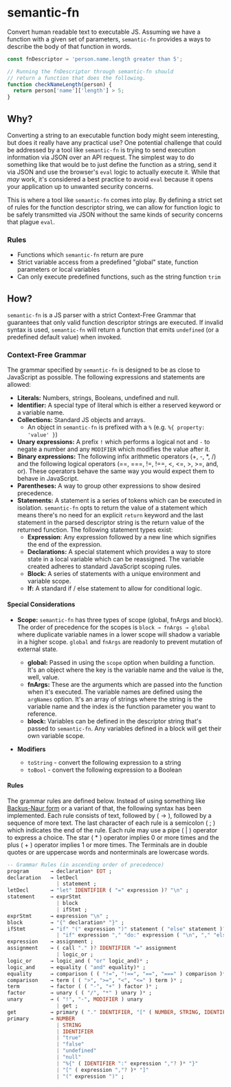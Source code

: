 # semantic-fn

Convert human readable text to executable JS. Assuming we have a function with a given set of parameters, `semantic-fn` provides a ways to describe the body of that function in words.

```js
const fnDescriptor = 'person.name.length greater than 5';

// Running the fnDescriptor through semantic-fn should
// return a function that does the following.
function checkNameLength(person) {
  return person['name']['length'] > 5;
}
```

## Why?

Converting a string to an executable function body might seem interesting, but does it really have any practical use? One potential challenge that could be addressed by a tool like `semantic-fn` is trying to send execution information via JSON over an API request. The simplest way to do something like that would be to just define the function as a string, send it via JSON and use the browser's `eval` logic to actually execute it. While that _may_ work, it's considered a best practice to avoid `eval` because it opens your application up to unwanted security concerns.

This is where a tool like `semantic-fn` comes into play. By defining a strict set of rules for the function descriptor string, we can allow for function logic to be safely transmitted via JSON without the same kinds of security concerns that plague `eval`.

### Rules

- Functions which `semantic-fn` return are pure
- Strict variable access from a predefined "global" state, function parameters or local variables
- Can only execute predefined functions, such as the string function `trim`

## How?

`semantic-fn` is a JS parser with a strict Context-Free Grammar that guarantees that only valid function descriptor strings are executed. If invalid syntax is used, `semantic-fn` will return a function that emits `undefined` (or a predefined default value) when invoked.

### Context-Free Grammar

The grammar specified by `semantic-fn` is designed to be as close to JavaScript as possible. The following expressions and statements are allowed:

- **Literals:** Numbers, strings, Booleans, undefined and null.
- **Identifier:** A special type of literal which is either a reserved keyword or a variable name.
- **Collections:** Standard JS objects and arrays.
  - An object in `semantic-fn` is prefixed with a `%` (e.g. `%{ property: 'value' }`)
- **Unary expressions:** A prefix `!` which performs a logical not and `-` to negate a number and any `MODIFIER` which modifies the value after it.
- **Binary expressions:** The following infix arithmetic operators (+, -, \*, /) and the following logical operators (==, ===, !=, !==, <, <=, >, >=, and, or). These operators behave the same way you would expect them to behave in JavaScript.
- **Parentheses:** A way to group other expressions to show desired precedence.
- **Statements:** A statement is a series of tokens which can be executed in isolation. `semantic-fn` opts to return the value of a statement which means there's no need for an explicit `return` keyword and the last statement in the parsed descriptor string is the return value of the returned function. The following statement types exist:
  - **Expression**: Any expression followed by a new line which signifies the end of the expression.
  - **Declarations:** A special statement which provides a way to store state in a local variable which can be reassigned. The variable created adheres to standard JavaScript scoping rules.
  - **Block:** A series of statements with a unique environment and variable scope.
  - **If:** A standard if / else statement to allow for conditional logic.

#### Special Considerations

- **Scope:** `semantic-fn` has three types of scope (global, fnArgs and block). The order of precedence for the scopes is `block → fnArgs → global` where duplicate variable names in a lower scope will shadow a variable in a higher scope. `global` and `fnArgs` are readonly to prevent mutation of external state.

  - **global:** Passed in using the `scope` option when building a function. It's an object where the key is the variable name and the value is the, well, value.
  - **fnArgs:** These are the arguments which are passed into the function when it's executed. The variable names are defined using the `argNames` option. It's an array of strings where the string is the variable name and the index is the function parameter you want to reference.
  - **block:** Variables can be defined in the descriptor string that's passed to `semantic-fn`. Any variables defined in a block will get their own variable scope.

- **Modifiers**
  - `toString` - convert the following expression to a string
  - `toBool` - convert the following expression to a Boolean

#### Rules

The grammar rules are defined below. Instead of using something like [Backus-Naur form](https://en.wikipedia.org/wiki/Backus-Naur_form) or a variant of that, the following syntax has been implemented. Each rule consists of text, followed by ( → ), followed by a sequence of more text. The last character of each rule is a semicolon ( ; ) which indicates the end of the rule. Each rule may use a pipe ( | ) operator to express a choice. The star ( \* ) operator implies 0 or more times and the plus ( + ) operator implies 1 or more times. The Terminals are in double quotes or are uppercase words and nonterminals are lowercase words.

```haskell
-- Grammar Rules (in ascending order of precedence)
program       → declaration* EOT ;
declaration   → letDecl
                | statement ;
letDecl       → "let" IDENTIFIER ( "=" expression )? "\n" ;
statement     → exprStmt
                | block
                | ifStmt ;
exprStmt      → expression "\n" ;
block         → "{" declaration* "}" ;
ifStmt        → "if" "(" expression ")" statement ( "else" statement )?
                | "if" expression "," "do:" expression ( "\n", "," "else:" expression "\n" ) ;
expression    → assignment ;
assignment    → ( call "." )? IDENTIFIER "=" assignment
                | logic_or ;
logic_or      → logic_and ( "or" logic_and)* ;
logic_and     → equality ( "and" equality)* ;
equality      → comparison ( ( "!=", "!==", "==", "===" ) comparison )* ;
comparison    → term ( ( ">", ">=", "<", "<=" ) term )* ;
term          → factor ( ( "-", "+" ) factor )* ;
factor        → unary ( ( "/", "*" ) unary )* ;
unary         → ( "!", "-", MODIFIER ) unary
                | get ;
get           → primary ( "." IDENTIFIER, "[" ( NUMBER, STRING, IDENTIFIER ) "]" )* ;
primary       → NUMBER
                | STRING
                | IDENTIFIER
                | "true"
                | "false"
                | "undefined"
                | "null"
                | "%{" ( IDENTIFIER ":" expression ","? )* "}"
                | "[" ( expression ","? )* "]"
                | "(" expression ")" ;
```
